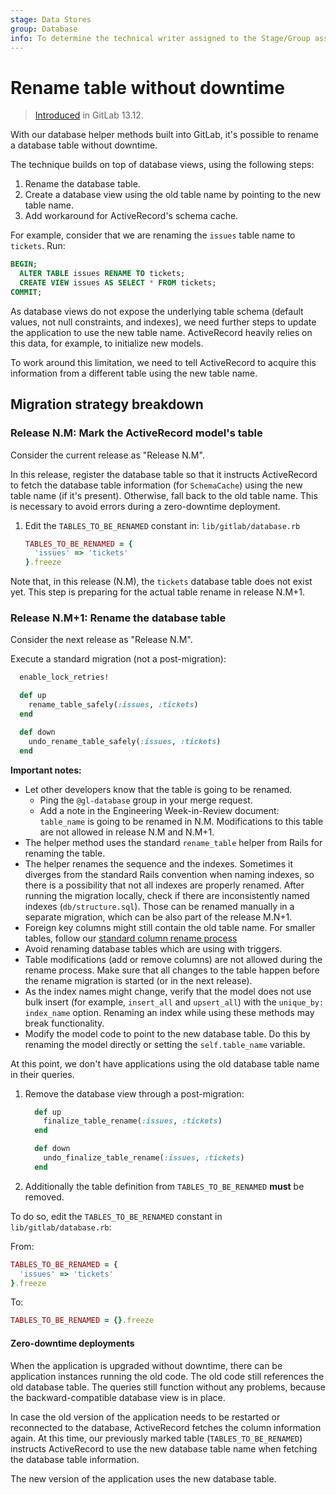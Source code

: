 ```yaml
---
stage: Data Stores
group: Database
info: To determine the technical writer assigned to the Stage/Group associated with this page, see https://about.gitlab.com/handbook/product/ux/technical-writing/#assignments
---
```


# Rename table without downtime

> [Introduced](https://gitlab.com/gitlab-org/gitlab/-/merge_requests/54354) in GitLab 13.12.

With our database helper methods built into GitLab, it's possible to rename a database table without downtime.

The technique builds on top of database views, using the following steps:

1. Rename the database table.
1. Create a database view using the old table name by pointing to the new table name.
1. Add workaround for ActiveRecord's schema cache.

For example, consider that we are renaming the `issues` table name to `tickets`. Run:

```sql
BEGIN;
  ALTER TABLE issues RENAME TO tickets;
  CREATE VIEW issues AS SELECT * FROM tickets;
COMMIT;
```

As database views do not expose the underlying table schema (default values, not null
constraints, and indexes), we need further steps to update the application to use the new
table name. ActiveRecord heavily relies on this data, for example, to initialize new
models.

To work around this limitation, we need to tell ActiveRecord to acquire this information
from a different table using the new table name.

## Migration strategy breakdown

### Release N.M: Mark the ActiveRecord model's table

Consider the current release as "Release N.M".

In this release, register the database table so that it instructs ActiveRecord to fetch the
database table information (for `SchemaCache`) using the new table name (if it's present). Otherwise, fall back
to the old table name. This is necessary to avoid errors during a zero-downtime deployment.

1. Edit the `TABLES_TO_BE_RENAMED` constant in: `lib/gitlab/database.rb`

   ```ruby
   TABLES_TO_BE_RENAMED = {
     'issues' => 'tickets'
   }.freeze
   ```

Note that, in this release (N.M), the `tickets` database table does not exist yet. This step is preparing for the actual table rename in release N.M+1.

### Release N.M+1: Rename the database table

Consider the next release as "Release N.M".

Execute a standard migration (not a post-migration):

```ruby
  enable_lock_retries!

  def up
    rename_table_safely(:issues, :tickets)
  end

  def down
    undo_rename_table_safely(:issues, :tickets)
  end
```

**Important notes:**

- Let other developers know that the table is going to be renamed.
  - Ping the `@gl-database` group in your merge request.
  - Add a note in the Engineering Week-in-Review document: `table_name` is going to be renamed in N.M. Modifications to this table are not allowed in release N.M and N.M+1.
- The helper method uses the standard `rename_table` helper from Rails for renaming the table.
- The helper renames the sequence and the indexes. Sometimes it diverges from the standard Rails convention
when naming indexes, so there is a possibility that not all indexes are properly renamed. After running
the migration locally, check if there are inconsistently named indexes (`db/structure.sql`). Those can be
renamed manually in a separate migration, which can be also part of the release M.N+1.
- Foreign key columns might still contain the old table name. For smaller tables, follow our
  [standard column rename process](avoiding_downtime_in_migrations.md#renaming-columns)
- Avoid renaming database tables which are using with triggers.
- Table modifications (add or remove columns) are not allowed during the rename process. Make sure that all changes to the table happen before the rename migration is started (or in the next release).
- As the index names might change, verify that the model does not use bulk insert
(for example, `insert_all` and `upsert_all`) with the `unique_by: index_name` option.
Renaming an index while using these methods may break functionality.
- Modify the model code to point to the new database table. Do this by
renaming the model directly or setting the `self.table_name` variable.

At this point, we don't have applications using the old database table name in their queries.

1. Remove the database view through a post-migration:

   ```ruby
     def up
       finalize_table_rename(:issues, :tickets)
     end

     def down
       undo_finalize_table_rename(:issues, :tickets)
     end
   ```

1. Additionally the table definition from `TABLES_TO_BE_RENAMED` **must** be removed.

To do so, edit the `TABLES_TO_BE_RENAMED` constant in `lib/gitlab/database.rb`:

   From:

   ```ruby
   TABLES_TO_BE_RENAMED = {
     'issues' => 'tickets'
   }.freeze
   ```

   To:

   ```ruby
   TABLES_TO_BE_RENAMED = {}.freeze
   ```

#### Zero-downtime deployments

When the application is upgraded without downtime, there can be application instances
running the old code. The old code still references the old database table. The queries
still function without any problems, because the backward-compatible database view is
in place.

In case the old version of the application needs to be restarted or reconnected to the
database, ActiveRecord fetches the column information again. At this time, our previously
marked table (`TABLES_TO_BE_RENAMED`) instructs ActiveRecord to use the new database table name
when fetching the database table information.

The new version of the application uses the new database table.
